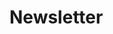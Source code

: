 # Newsletter

<script src="https://utteranc.es/client.js"
        repo="EveSa/OutilsTraitementCorpus"
        issue-term="pathname"
        label="comment"
        theme="github-dark"
        crossorigin="anonymous"
        async>
</script>